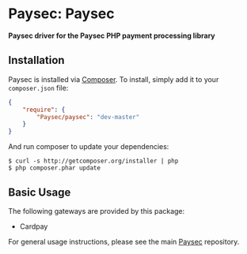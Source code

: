 # Paysec: Paysec

**Paysec driver for the Paysec PHP payment processing library**

## Installation

Paysec is installed via [Composer](http://getcomposer.org/). To install, simply add it
to your `composer.json` file:

```json
{
    "require": {
        "Paysec/paysec": "dev-master"
    }
}
```

And run composer to update your dependencies:

    $ curl -s http://getcomposer.org/installer | php
    $ php composer.phar update

## Basic Usage

The following gateways are provided by this package:

* Cardpay

For general usage instructions, please see the main [Paysec](https://github.com/thephpleague/Paysec)
repository.
